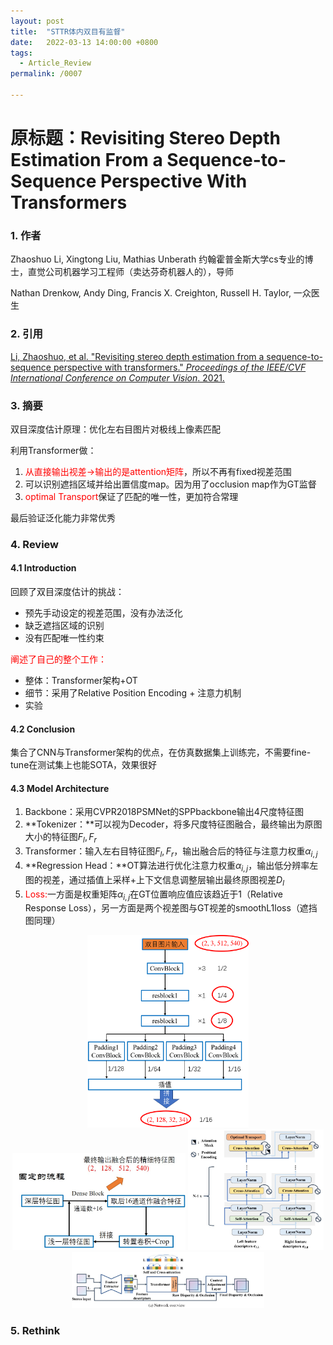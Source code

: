 ```yaml
---
layout: post
title:  "STTR体内双目有监督"
date:   2022-03-13 14:00:00 +0800
tags:
  - Article_Review
permalink: /0007

---
```


# 原标题：Revisiting Stereo Depth Estimation From a Sequence-to-Sequence Perspective With Transformers

### 1. 作者

Zhaoshuo Li, Xingtong Liu, Mathias Unberath 约翰霍普金斯大学cs专业的博士，直觉公司机器学习工程师（卖达芬奇机器人的），导师

Nathan Drenkow, Andy Ding, Francis X. Creighton, Russell H. Taylor, 一众医生

### 2. 引用

[Li, Zhaoshuo, et al. "Revisiting stereo depth estimation from a sequence-to-sequence perspective with transformers." *Proceedings of the IEEE/CVF International Conference on Computer Vision*. 2021.](https://openaccess.thecvf.com/content/ICCV2021/html/Li_Revisiting_Stereo_Depth_Estimation_From_a_Sequence-to-Sequence_Perspective_With_Transformers_ICCV_2021_paper.html)

### 3. 摘要

双目深度估计原理：优化左右目图片对极线上像素匹配

利用Transformer做：

1. <font color=##FF0000>从直接输出视差→输出的是attention矩阵</font>，所以不再有fixed视差范围
1. 可以识别遮挡区域并给出置信度map。因为用了occlusion map作为GT监督
1. <font color=##FF0000>optimal Transport</font>保证了匹配的唯一性，更加符合常理

最后验证泛化能力非常优秀

### 4. Review

#### 4.1 Introduction

回顾了双目深度估计的挑战：

- 预先手动设定的视差范围，没有办法泛化
- 缺乏遮挡区域的识别
- 没有匹配唯一性约束

<font color=#FF0000>阐述了自己的整个工作：</font>

- 整体：Transformer架构+OT
- 细节：采用了Relative Position Encoding + 注意力机制
- 实验

#### 4.2 Conclusion

集合了CNN与Transformer架构的优点，在仿真数据集上训练完，不需要fine-tune在测试集上也能SOTA，效果很好

#### 4.3 Model Architecture

1. Backbone：采用CVPR2018PSMNet的SPPbackbone输出4尺度特征图
1. **Tokenizer：**可以视为Decoder，将多尺度特征图融合，最终输出为原图大小的特征图$F_l,F_r$
1. Transformer：输入左右目特征图$F_l,F_r$，输出融合后的特征与注意力权重$\alpha_{i,j}$
1. **Regression Head：**OT算法进行优化注意力权重$\alpha_{i,j}$，输出低分辨率左图的视差，通过插值上采样+上下文信息调整层输出最终原图视差$D_l$
1. <font color=#FF0000>Loss:</font>一方面是权重矩阵$\alpha_{i,j}$在GT位置响应值应该趋近于1（Relative Response Loss），另一方面是两个视差图与GT视差的smoothL1loss（遮挡图同理）

<center class="half">
    <img src="https://raw.githubusercontent.com/Rashfu/Rashfu.github.io/master/assets/images/article/6.jpg" style="zoom: 30%;" />
    <img src="https://raw.githubusercontent.com/Rashfu/Rashfu.github.io/master/assets/images/article/7.jpg" style="zoom: 30%;" />
    <img src="https://raw.githubusercontent.com/Rashfu/Rashfu.github.io/master/assets/images/article/8.jpg" style="zoom: 30%;" />
    <img src="https://raw.githubusercontent.com/Rashfu/Rashfu.github.io/master/assets/images/article/9.jpg" style="zoom: 30%;" />
</center>


### 5. Rethink
